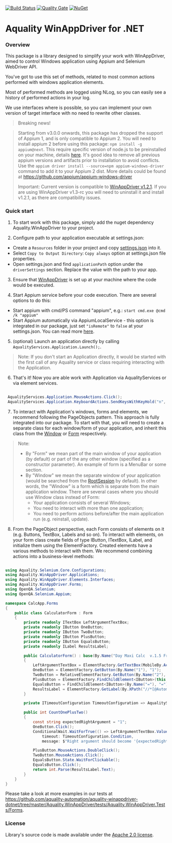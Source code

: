 [![Build Status](https://dev.azure.com/aquality-automation/aquality-automation/_apis/build/status/aquality-automation.aquality-winappdriver-dotnet?branchName=master)](https://dev.azure.com/aquality-automation/aquality-automation/_build/latest?definitionId=4&branchName=master)
[![Quality Gate](https://sonarcloud.io/api/project_badges/measure?project=aquality-automation_aquality-winappdriver-dotnet&metric=alert_status)](https://sonarcloud.io/dashboard?id=aquality-automation_aquality-winappdriver-dotnet)
[![NuGet](https://img.shields.io/nuget/v/Aquality.WinAppDriver)](https://www.nuget.org/packages/Aquality.WinAppDriver)
# Aquality WinAppDriver for .NET

### Overview

This package is a library designed to simplify your work with WinAppDriver, aimed to control Windows application using Appium and Selenium WebDriver API.

You've got to use this set of methods, related to most common actions performed with windows application elements.

Most of performed methods are logged using NLog, so you can easily see a history of performed actions in your log.

We use interfaces where is possible, so you can implement your own version of target interface with no need to rewrite other classes.

> Breaking news!

> Starting from v3.0.0 onwards, this package has dropped the support of Appium 1, and is only compatible to Appium 2.
> You will need to install appium 2 before using this package: `npm install -g appium@next`. 
> This require specific version of node.js to be preinstalled on your machine, details [here](http://appium.io/docs/en/contributing-to-appium/appium-from-source/#nodejs).
> It's good idea to remove all previous appium versions and artifacts prior to installation to avoid conflicts.
> Use the `appium driver install --source=npm appium-windows-driver` command to add it to your Appium 2 dist.
> More details could be found at https://github.com/appium/appium-windows-driver
>
> Important: Current version is compatible to [WinAppDriver v1.2.1](https://github.com/microsoft/WinAppDriver/releases/tag/v1.2.1). 
> If you are using WinAppDriver v1.3-rc you will need to uninstall it and install v1.2.1, as there are compatibility issues.

### Quick start

1. To start work with this package, simply add the nuget dependency Aquality.WinAppDriver to your project.

2. Configure path to your application executable at settings.json:
 - Create a `Resources` folder in your project and copy [settings.json](Aquality.WinAppDriver/src/Aquality.WinAppDriver/Resources/settings.json) into it. 
 - Select `Copy to Output Directory`: `Copy always` option at settings.json file properties.
 - Open settings.json and find `applicationPath` option under the `driverSettings` section. Replace the value with the path to your app.

3. Ensure that [WinAppDriver](https://github.com/microsoft/WinAppDriver) is set up at your machine where the code would be executed.

4. Start Appium service before your code execution. There are several options to do this:
 - Start appium with cmd/PS command "appium", e.g.: `start cmd.exe @cmd /k "appium"`
 - Start Appium automatically via AppiumLocalService - this option is integrated in our package, just set `"isRemote"` to `false` at your settings.json. You can read more [here](https://github.com/appium/appium-dotnet-driver/wiki/How-to-start-an-AppiumDriver-locally).
 
5. (optional) Launch an application directly by calling `AqualityServices.Application.Launch();`. 

> Note: 
If you don't start an Application directly, it would be started with the first call of any Aquality service or class requiring interacting with the Application.

6. That's it! Now you are able work with Application via AqualityServices or via element services.
```csharp

 AqualityServices.Application.MouseActions.Click();
 AqualityServices.Application.KeyboardActions.SendKeysWithKeyHold("n", ModifierKey.Control);
```

7. To interact with Application's windows, forms and elements, we recommend following the PageObjects pattern. This approach is fully integrated into our package.
To start with that, you will need to create a separate class for each window/form of your application, and inherit this class from the [Window](Aquality.WinAppDriver/src/Aquality.WinAppDriver/Forms/Window.cs) or [Form](Aquality.WinAppDriver/src/Aquality.WinAppDriver/Forms/Form.cs) respectively. 


> Note: 
> - By "Form" we mean part of the main window of your application (by default) or part of the any other window (specified as a constructor parameter). An example of form is a MenuBar or some section.
> - By "Window" we mean the separate window of your application (would be searched from the [RootSession](https://github.com/microsoft/WinAppDriver/wiki/Frequently-Asked-Questions#when-and-how-to-create-a-desktop-session) by default). In other words, the "Window" is a form which is separate from the main application window. There are several cases where you should use Window class instead of Form:
>   - Your application consists of several Windows;
>   - You need to interact with more than one application;
>   - You need to perform actions before/after the main application run (e.g. reinstall, update).

8. From the PageObject perspective, each Form consists of elements on it (e.g. Buttons, TextBox, Labels and so on). 
To interact with elements, on your form class create fields of type IButton, ITextBox, ILabel, and initialize them using the ElementFactory. Created elements have a various methods to interact with them. We recommend combining actions into a business-level methods:

```csharp

using Aquality.Selenium.Core.Configurations;
using Aquality.WinAppDriver.Applications;
using Aquality.WinAppDriver.Elements.Interfaces;
using Aquality.WinAppDriver.Forms;
using OpenQA.Selenium;
using OpenQA.Selenium.Appium;

namespace CalcApp.Forms
{
    public class CalculatorForm : Form
    {
        private readonly ITextBox LeftArgumentTextBox;
        private readonly IButton OneButton;
        private readonly IButton TwoButton;
        private readonly IButton PlusButton;
        private readonly IButton EqualsButton;
        private readonly ILabel ResultsLabel;

        public CalculatorForm() : base(By.Name("Day Maxi Calc  v.1.5 Freeware"), "Calculator")
        {
            LeftArgumentTextBox = ElementFactory.GetTextBox(MobileBy.AccessibilityId("50"), "Left Argument");
            OneButton = ElementFactory.GetButton(By.Name("1"), "1");
            TwoButton = RelativeElementFactory.GetButton(By.Name("2"), "2");
            PlusButton = ElementFactory.FindChildElement<IButton>(this, By.Name("+"), "+");
            EqualsButton = FindChildElement<IButton>(By.Name("="), "=");
            ResultsLabel = ElementFactory.GetLabel(By.XPath("//*[@AutomationId='48']"), "Results bar");
        }

        private ITimeoutConfiguration TimeoutConfiguration => AqualityServices.Get<ITimeoutConfiguration>();

        public int CountOnePlusTwo()
        {
            const string expectedRightArgument = "1";
            OneButton.Click();
            ConditionalWait.WaitForTrue(() => LeftArgumentTextBox.Value == expectedRightArgument, 
                timeout: TimeoutConfiguration.Condition,
                message: $"Right argument should become '{expectedRightArgument}' after click on {OneButton.Name}");

            PlusButton.MouseActions.DoubleClick();
            TwoButton.MouseActions.Click();
            EqualsButton.State.WaitForClickable();
            EqualsButton.Click();
            return int.Parse(ResultsLabel.Text);
        }
    }
}
```


Please take a look at more examples in our tests at https://github.com/aquality-automation/aquality-winappdriver-dotnet/tree/master/Aquality.WinAppDriver/tests/Aquality.WinAppDriver.Tests/Forms.


### License
Library's source code is made available under the [Apache 2.0 license](https://github.com/aquality-automation/aquality-winappdriver-dotnet/blob/master/LICENSE).
